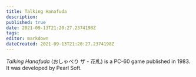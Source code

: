 ```yaml
---
title: Talking Hanafuda
description: 
published: true
date: 2021-09-13T21:20:27.2374198Z 
tags: 
editor: markdown
dateCreated: 2021-09-13T21:20:27.2374198Z
---
```

_Talking Hanafuda_ (<span lang='ja'>おしゃべり ザ・花札</span>) is a PC-60 game published in 1983.
It was developed by Pearl Soft.
